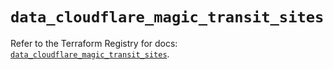 # `data_cloudflare_magic_transit_sites`

Refer to the Terraform Registry for docs: [`data_cloudflare_magic_transit_sites`](https://registry.terraform.io/providers/cloudflare/cloudflare/5.7.0/docs/data-sources/magic_transit_sites).
